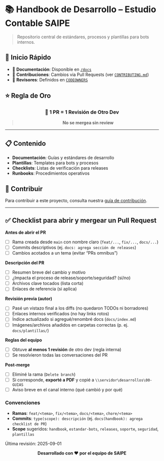 # 📚 Handbook de Desarrollo – Estudio Contable SAIPE

> Repositorio central de estándares, procesos y plantillas para bots internos.

## 🚀 Inicio Rápido

- 📖 **Documentación**: Disponible en [`/docs`](./docs)
- 🔄 **Contribuciones**: Cambios via Pull Requests (ver [`CONTRIBUTING.md`](./Contributing.md))
- 👥 **Revisores**: Definidos en [`CODEOWNERS`](./.github/CODEOWNERS)

## ⭐ Regla de Oro

<div align="center">

### 🔄 **1 PR = 1 Revisión de Otro Dev**

> **No se mergea sin review**

</div>

---

## 📋 Contenido

- **Documentación**: Guías y estándares de desarrollo
- **Plantillas**: Templates para bots y procesos
- **Checklists**: Listas de verificación para releases
- **Runbooks**: Procedimientos operativos

## 🤝 Contribuir

Para contribuir a este proyecto, consulta nuestra [guía de contribución](./Contributing.md).

---

## ✅ Checklist para abrir y mergear un Pull Request

**Antes de abrir el PR**
- [ ] Rama creada desde `main` con nombre claro (`feat/...`, `fix/...`, `docs/...`)
- [ ] Commits descriptivos (ej. `docs: agrega sección de releases`)
- [ ] Cambios acotados a un tema (evitar “PRs omnibus”)

**Descripción del PR**
- [ ] Resumen breve del cambio y motivo
- [ ] ¿Impacta el proceso de release/soporte/seguridad? (sí/no)
- [ ] Archivos clave tocados (lista corta)
- [ ] Enlaces de referencia (si aplica)

**Revisión previa (autor)**
- [ ] Pasé un vistazo final a los diffs (no quedaron TODOs ni borradores)
- [ ] Enlaces internos verificados (no hay links rotos)
- [ ] Índice actualizado si agregué/renombré docs (`docs/index.md`)
- [ ] Imágenes/archivos añadidos en carpetas correctas (p. ej. `docs/plantillas/`)

**Reglas del equipo**
- [ ] Obtuve **al menos 1 revisión** de otro dev (regla interna)
- [ ] Se resolvieron todas las conversaciones del PR

**Post-merge**
- [ ] Eliminé la rama (`Delete branch`)
- [ ] Si corresponde, **exporté a PDF** y copié a `\\servidor\desarrollos\00-GUIAS`
- [ ] Aviso breve en el canal interno (qué cambió y por qué)

### Convenciones
- **Ramas**: `feat/<tema>`, `fix/<tema>`, `docs/<tema>`, `chore/<tema>`
- **Commits**: `type(scope): descripción` (ej. `docs(handbook): agrega checklist de PR`)
- **Scope** sugeridos: `handbook`, `estandar-bots`, `releases`, `soporte`, `seguridad`, `plantillas`

Última revisión: 2025-09-01

<div align="center">

**Desarrollado con ❤️ por el equipo de SAIPE**

</div>
